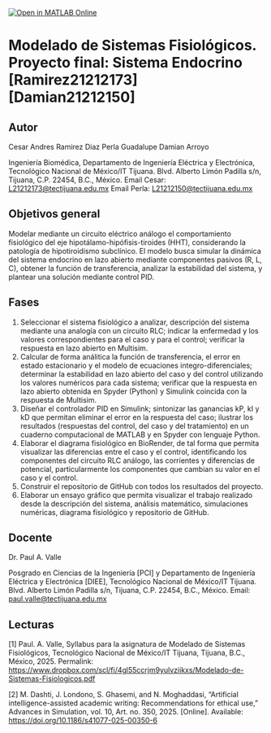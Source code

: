 [![Open in MATLAB Online](https://www.mathworks.com/images/responsive/global/open-in-matlab-online.svg)](https://matlab.mathworks.com/open/github/v1?repo=CesarR-rgb/MSF-Proyecto-final)
# Modelado de Sistemas Fisiológicos. Proyecto final: Sistema Endocrino [Ramirez21212173][Damian21212150]

## Autor
Cesar Andres Ramirez Diaz 
Perla Guadalupe Damian Arroyo

Ingeniería Biomédica, Departamento de Ingeniería Eléctrica y Electrónica, Tecnológico Nacional de México/IT Tijuana. Blvd. Alberto Limón Padilla s/n, Tijuana, C.P. 22454, B.C., México. 
Email Cesar: L21212173@tectijuana.edu.mx
Email Perla: L21212150@tectijuana.edu.mx

## Objetivos general
Modelar mediante un circuito eléctrico análogo el comportamiento fisiológico del eje hipotálamo-hipófisis-tiroides (HHT), considerando la patología de hipotiroidismo subclínico. El modelo busca simular la dinámica del sistema endocrino en lazo abierto mediante componentes pasivos (R, L, C), obtener la función de transferencia, analizar la estabilidad del sistema, y plantear una solución mediante control PID.

## Fases
1. Seleccionar el sistema fisiológico a analizar, descripción del sistema mediante una analogía con un circuito RLC; indicar la enfermedad y los valores correspondientes para el caso y para el control; verificar la respuesta en lazo abierto en Multisim.
2. Calcular de forma análitica la función de transferencia, el error en estado estacionario y el modelo de ecuaciones integro-diferenciales; determinar la estabilidad en lazo abierto del caso y del control utilizando los valores numéricos para cada sistema; verificar que la respuesta en lazo abierto obtenida en Spyder (Python) y Simulink coincida con la respuesta de Multisim. 
3. Diseñar el controlador PID en Simulink; sintonizar las ganancias kP, kI y kD que permitan eliminar el error en la respuesta del caso; ilustrar los resultados (respuestas del control, del caso y del tratamiento) en un cuaderno computacional de MATLAB y en Spyder con lenguaje Python.
4. Elaborar el diagrama fisiológico en BioRender, de tal forma que permita visualizar las diferencias entre el caso y el control, identificando los componentes del circuito RLC análogo, las corrientes y diferencias de potencial, particularmente los componentes que cambian su valor en el caso y el control.
5. Construir el repositorio de GitHub con todos los resultados del proyecto.
6. Elaborar un ensayo gráfico que permita visualizar el trabajo realizado desde la descripción del sistema, análisis matemático, simulaciones numéricas, diagrama fisiológico y repositorio de GitHub.

## Docente
Dr. Paul A. Valle

Posgrado en Ciencias de la Ingeniería [PCI] y Departamento de Ingeniería Eléctrica y Electrónica [DIEE], Tecnológico Nacional de México/IT Tijuana. Blvd. Alberto Limón Padilla s/n, Tijuana, C.P. 22454, B.C., México. Email: paul.valle@tectijuana.edu.mx

## Lecturas
[1] Paul. A. Valle, Syllabus para la asignatura de Modelado de Sistemas Fisiológicos, Tecnológico Nacional de México/IT Tijuana, Tijuana, B.C., México, 2025. Permalink: https://www.dropbox.com/scl/fi/4gl55ccrjm9yulvziikxs/Modelado-de-Sistemas-Fisiologicos.pdf

[2] M. Dashti, J. Londono, S. Ghasemi, and N. Moghaddasi, “Artificial intelligence-assisted academic writing: Recommendations for ethical use,” Advances in Simulation, vol. 10, Art. no. 350, 2025. [Online]. Available: https://doi.org/10.1186/s41077-025-00350-6
